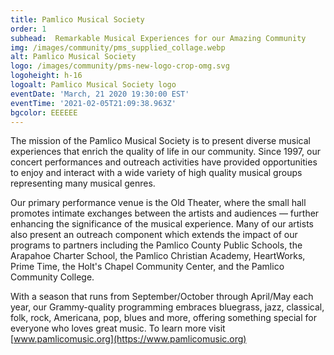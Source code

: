 ```yaml
---
title: Pamlico Musical Society
order: 1
subhead:  Remarkable Musical Experiences for our Amazing Community
img: /images/community/pms_supplied_collage.webp
alt: Pamlico Musical Society
logo: /images/community/pms-new-logo-crop-omg.svg
logoheight: h-16
logoalt: Pamlico Musical Society logo
eventDate: 'March, 21 2020 19:30:00 EST'
eventTime: '2021-02-05T21:09:38.963Z'
bgcolor: EEEEEE
---
```

The mission of the Pamlico Musical Society is to present diverse musical experiences that enrich the quality of life in our community. Since 1997, our concert performances and outreach activities have provided opportunities to enjoy and interact with a wide variety of high quality musical groups representing many musical genres.

Our primary performance venue is the Old Theater, where the small hall promotes intimate exchanges between the artists and audiences &mdash; further enhancing the significance of the musical experience. Many of our artists also present an outreach component which extends the impact of our programs to partners including the Pamlico County Public Schools, the Arapahoe Charter School, the Pamlico Christian Academy, HeartWorks, Prime Time, the Holt's Chapel Community Center, and the Pamlico Community College.

With a season that runs from September/October through April/May each year, our Grammy-quality programming embraces bluegrass, jazz, classical, folk, rock, Americana, pop, blues and more, offering something special for everyone who loves great music. To learn more visit [www.pamlicomusic.org](https://www.pamlicomusic.org)